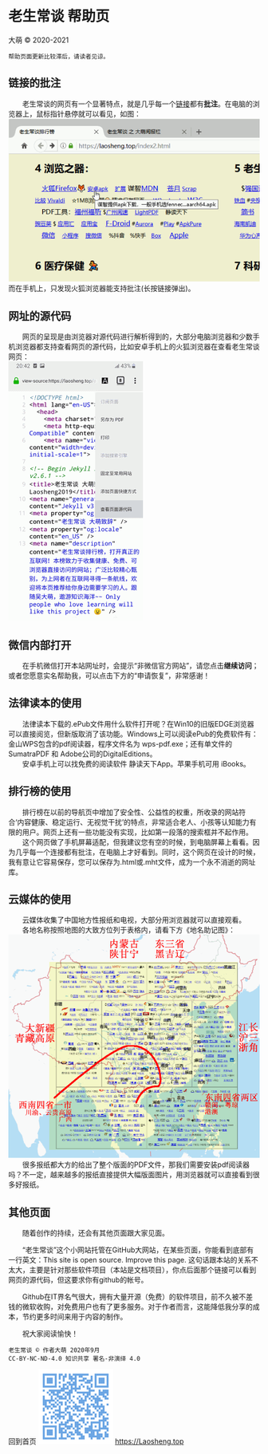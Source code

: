 老生常谈 帮助页
================
大萌 © 2020-2021

	帮助页面更新比较滞后，请读者见谅。

链接的批注
------------

　　老生常谈的网页有一个显著特点，就是几乎每一个[链接](./helpweb.txt "这里显示的就是批注")都有**批注**。在电脑的浏览器上，鼠标指针悬停就可以看见，如图：
 ![](Help-Mouse.png)  
而在手机上，只发现火狐浏览器能支持批注(长按链接弹出)。

网址的源代码
-------------

　　网页的呈现是由浏览器对源代码进行解析得到的，大部分电脑浏览器和少数手机浏览器都支持查看网页的源代码，比如安卓手机上的火狐浏览器在查看老生常谈网页：  
 ![](../changtan/App-View-Page-Source.png)  


微信内部打开
------------

　　在手机微信打开本站网址时，会提示“非微信官方网站”，请您点击**继续访问**；或者您愿意实名帮助我，可以点击下方的“申请恢复”，非常感谢！


法律读本的使用
---------------

　　法律读本下载的.ePub文件用什么软件打开呢？在Win10的旧版EDGE浏览器可以直接阅览，但新版取消了该功能。Windows上可以阅读ePub的免费软件有：金山WPS包含的pdf阅读器，程序文件名为 wps-pdf.exe；还有单文件的SumatraPDF 和 Adobe公司的DigitalEditions。  
　　安卓手机上可以找免费的阅读软件 静读天下App。苹果手机可用 iBooks。

排行榜的使用
------------

　　排行榜在以前的导航页中增加了安全性、公益性的权重，所收录的网站符合‘内容健康、稳定运行、无视觉干扰’的特点，非常适合老人、小孩等认知能力有限的用户。网页上还有一些功能没有实现，比如第一段落的搜索框并不起作用。  
　　这个网页做了手机屏幕适配，但我建议您有空的时候，到电脑屏幕上看看。因为几乎每一个连接都有批注，在电脑上才好看到。同时，这个网页在设计的时候，我有意让它容易保存，您可以保存为.html或.mht文件，成为一个永不消逝的网址库。


云媒体的使用
------------

　　云媒体收集了中国地方性报纸和电视，大部分用浏览器就可以直接观看。  
　　各地名称按照地图的大致方位列于表格内，请看下方《地名助记图》：  
 ![](Help-fly-map.png)  
　　很多报纸都大方的给出了整个版面的PDF文件，那我们需要安装pdf阅读器吗？不一定，越来越多的报纸直接提供大幅版面图片，用浏览器就可以直接看到很多好报纸。  


其他页面
---------

　　随着创作的持续，还会有其他页面跟大家见面。

　　“老生常谈”这个小网站托管在GitHub大网站，在某些页面，你能看到底部有一行英文：This site is open source. Improve this page. 这句话跟本站的关系不太大，主要是针对那些软件项目（本站是文档项目），你点后面那个链接可以看到网页的源代码，但这要求你有github的帐号。

　　Github在IT界名气很大，拥有大量开源（免费）的软件项目，前不久被不差钱的微软收购，对免费用户也有了更多服务。对于作者而言，这能降低我分享的成本，节约更多时间来用于内容的制作。

　　祝大家阅读愉快！

	老生常谈 © 作者大萌 2020年9月
	CC-BY-NC-ND-4.0 知识共享 署名-非演绎 4.0

回到首页
<a href=".." title="返回老生常谈首页"><img src="../indexQR-Blue.png" /></a> 
https://Laosheng.top

